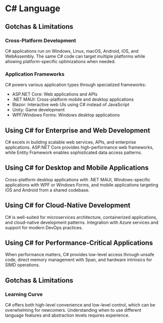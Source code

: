 # C# Language
## Gotchas & Limitations
### Cross-Platform Development

C# applications run on Windows, Linux, macOS, Android, iOS, and WebAssembly. The same C# code can target multiple platforms while allowing platform-specific optimizations when needed.

### Application Frameworks

C# powers various application types through specialized frameworks:

- ASP.NET Core: Web applications and APIs
- .NET MAUI: Cross-platform mobile and desktop applications
- Blazor: Interactive web UIs using C# instead of JavaScript
- Unity: Game development
- WPF/Windows Forms: Windows desktop applications

## Using C# for Enterprise and Web Development

C# excels in building scalable web services, APIs, and enterprise applications. ASP.NET Core provides high-performance web frameworks, while Entity Framework enables sophisticated data access patterns.

## Using C# for Desktop and Mobile Applications

Cross-platform desktop applications with .NET MAUI, Windows-specific applications with WPF or Windows Forms, and mobile applications targeting iOS and Android from a shared codebase.

## Using C# for Cloud-Native Development

C# is well-suited for microservices architecture, containerized applications, and cloud-native development patterns. Integration with Azure services and support for modern DevOps practices.

## Using C# for Performance-Critical Applications

When performance matters, C# provides low-level access through unsafe code, direct memory management with Span<T>, and hardware intrinsics for SIMD operations.

## Gotchas & Limitations

### Learning Curve

C# offers both high-level convenience and low-level control, which can be overwhelming for newcomers. Understanding when to use different language features and abstraction levels requires experience.
